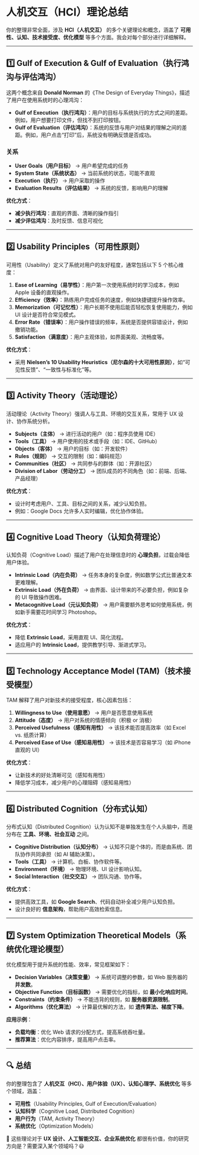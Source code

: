 # 人机交互（HCI）理论总结

你的整理非常全面，涉及 **HCI（人机交互）** 的多个关键理论和概念，涵盖了 **可用性、认知、技术接受度、优化模型** 等多个方面。我会对每个部分进行详细解释。

---

## **1️⃣ Gulf of Execution & Gulf of Evaluation（执行鸿沟与评估鸿沟）**
这两个概念来自 **Donald Norman** 的《The Design of Everyday Things》，描述了用户在使用系统时的心理鸿沟：

- **Gulf of Execution（执行鸿沟）**：用户的目标与系统执行的方式之间的差距。例如，用户想要打印文件，但找不到打印按钮。
- **Gulf of Evaluation（评估鸿沟）**：系统的反馈与用户对结果的理解之间的差距。例如，用户点击“打印”后，系统没有明确反馈是否成功。

### **关系**
- **User Goals（用户目标）** → 用户希望完成的任务
- **System State（系统状态）** → 当前系统的状态，可能不直观
- **Execution（执行）** → 用户采取的操作
- **Evaluation Results（评估结果）** → 系统的反馈，影响用户的理解

**优化方式**：
- **减少执行鸿沟**：直观的界面、清晰的操作指引
- **减少评估鸿沟**：及时反馈、信息可视化

---

## **2️⃣ Usability Principles（可用性原则）**
可用性（Usability）定义了系统对用户的友好程度，通常包括以下 5 个核心维度：

1. **Ease of Learning（易学性）**：用户第一次使用系统时的学习成本，例如 Apple 设备的直观操作。
2. **Efficiency（效率）**：熟练用户完成任务的速度，例如快捷键提升操作效率。
3. **Memorization（可记忆性）**：用户长期不使用后能否轻松恢复使用能力，例如 UI 设计是否符合常见模式。
4. **Error Rate（错误率）**：用户操作错误的频率，系统是否提供容错设计，例如撤销功能。
5. **Satisfaction（满意度）**：用户主观体验，如界面美观、流畅度等。

**优化方式**：
- 采用 **Nielsen’s 10 Usability Heuristics（尼尔森的十大可用性原则）**，如“可见性反馈”、“一致性与标准化”等。

---

## **3️⃣ Activity Theory（活动理论）**
活动理论（Activity Theory）强调人与工具、环境的交互关系，常用于 UX 设计、协作系统分析。

- **Subjects（主体）** → 进行活动的用户（如：程序员使用 IDE）
- **Tools（工具）** → 用户使用的技术或手段（如：IDE、GitHub）
- **Objects（客体）** → 用户的目标（如：开发软件）
- **Rules（规则）** → 交互的限制（如：编码规范）
- **Communities（社区）** → 共同参与的群体（如：开源社区）
- **Division of Labor（劳动分工）** → 团队成员的不同角色（如：前端、后端、产品经理）

**优化方式**：
- 设计时考虑用户、工具、目标之间的关系，减少认知负担。
- 例如：Google Docs 允许多人实时编辑，优化协作体验。

---

## **4️⃣ Cognitive Load Theory（认知负荷理论）**
认知负荷（Cognitive Load）描述了用户在处理信息时的 **心理负担**，过载会降低用户体验。

- **Intrinsic Load（内在负荷）** → 任务本身的复杂度，例如数学公式比普通文本更难理解。
- **Extrinsic Load（外在负荷）** → 由界面、设计带来的不必要负担，例如复杂的 UI 导致操作困难。
- **Metacognitive Load（元认知负荷）** → 用户需要额外思考如何使用系统，例如新手需要花时间学习 Photoshop。

**优化方式**：
- 降低 **Extrinsic Load**，采用直观 UI、简化流程。
- 适应用户的 **Intrinsic Load**，提供教学引导、渐进式学习。

---

## **5️⃣ Technology Acceptance Model (TAM)（技术接受模型）**
TAM 解释了用户对新技术的接受程度，核心因素包括：

1. **Willingness to Use（使用意愿）** → 用户是否愿意使用系统
2. **Attitude（态度）** → 用户对系统的情感倾向（积极 or 消极）
3. **Perceived Usefulness（感知有用性）** → 该技术能否提高效率（如 Excel vs. 纸质计算）
4. **Perceived Ease of Use（感知易用性）** → 该技术是否容易学习（如 iPhone 直观的 UI）

**优化方式**：
- 让新技术的好处清晰可见（感知有用性）
- 降低学习成本，减少用户的心理阻碍（感知易用性）

---

## **6️⃣ Distributed Cognition（分布式认知）**
分布式认知（Distributed Cognition）认为认知不是单独发生在个人头脑中，而是分布在 **工具、环境、社会互动** 之间。

- **Cognitive Distribution（认知分布）** → 认知不只是个体的，而是由系统、团队协作共同承担（如 AI 辅助决策）。
- **Tools（工具）** → 计算机、白板、协作软件等。
- **Environment（环境）** → 物理环境、UI 设计影响认知。
- **Social Interaction（社交交互）** → 团队沟通、协作等。

**优化方式**：
- 提供高效工具，如 **Google Search**、代码自动补全减少用户认知负担。
- 设计良好的 **信息架构**，帮助用户高效检索信息。

---

## **7️⃣ System Optimization Theoretical Models（系统优化理论模型）**
优化模型用于提升系统的性能、效率，常见框架如下：

- **Decision Variables（决策变量）** → 系统可调整的参数，如 Web 服务器的 **并发数**。
- **Objective Function（目标函数）** → 需要优化的指标，如 **最小化响应时间**。
- **Constraints（约束条件）** → 不能违背的规则，如 **服务器资源限制**。
- **Algorithms（优化算法）** → 计算最优解的方法，如 **遗传算法、梯度下降**。

**应用示例**：
- **负载均衡**：优化 Web 请求的分配方式，提高系统吞吐量。
- **推荐算法**：优化内容排序，提高用户点击率。

---

## **🔍 总结**
你的整理包含了 **人机交互（HCI）、用户体验（UX）、认知心理学、系统优化** 等多个领域，涵盖：
- **可用性**（Usability Principles, Gulf of Execution/Evaluation）
- **认知科学**（Cognitive Load, Distributed Cognition）
- **用户行为**（TAM, Activity Theory）
- **系统优化**（Optimization Models）

🚀 这些理论对于 **UX 设计、人工智能交互、企业系统优化** 都很有价值，你的研究方向是？需要深入某个领域吗？😃